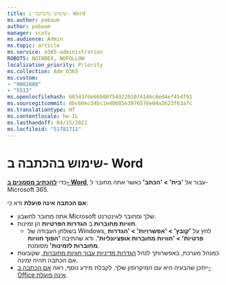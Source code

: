 ```yaml
---
title: שימוש בהכתבה ב- Word
ms.author: pebaum
author: pebaum
manager: scotv
ms.audience: Admin
ms.topic: article
ms.service: o365-administration
ROBOTS: NOINDEX, NOFOLLOW
localization_priority: Priority
ms.collection: Adm_O365
ms.custom:
- "9002888"
- "5513"
ms.openlocfilehash: 665437de66b0875492201074146c8ed4ef454f91
ms.sourcegitcommit: 8bc60ec34bc1e40685e3976576e04a2623f63a7c
ms.translationtype: HT
ms.contentlocale: he-IL
ms.lasthandoff: 04/15/2021
ms.locfileid: "51781711"
---
```

# <a name="use-dictation-in-word"></a>שימוש בהכתבה ב- Word

כדי **[להכתיב מסמכים ב- Word](https://support.office.com/article/dictate-your-documents-in-word-3876e05f-3fcc-418f-b8ab-db7ce0d11d3c)**, עבור אל **'בית' > 'הכתב'** כאשר אתה מחובר ל- Microsoft 365.

**אם הכתבה אינה פועלת** ודא כי:

- אתה מחובר לחשבון Microsoft שלך ומחובר לאינטרנט.
- **חוויות מחוברות** ב **הגדרות הפרטיות** הן זמינות. 
    - בשולחן העבודה של Windows, לחץ על **'קובץ' > 'אפשרויות' > 'הגדרות פרטיות' > 'חוויות מחוברות אופציונליות'**. ודא שהתיבה **'הפוך חוויות מחוברות לזמינות'** מסומנת.
- כמנהל מערכת, באפשרותך לנהל [הגדרות מדיניות עבור חוויות מחוברות](https://docs.microsoft.com/deployoffice/privacy/manage-privacy-controls#policy-settings-for-connected-experiences), שקובעות אם הכתבה תהיה זמינה.
- ייתכן שהבעיה היא עם המיקרופון שלך. לקבלת מידע נוסף, ראה [אם הכתבה ב- Office אינה פועלת](https://support.office.com/article/If-dictation-in-Office-isn-t-working-3a740b4a-19d5-461c-b59a-d82172707fd4#OfficeVersion=Web).
